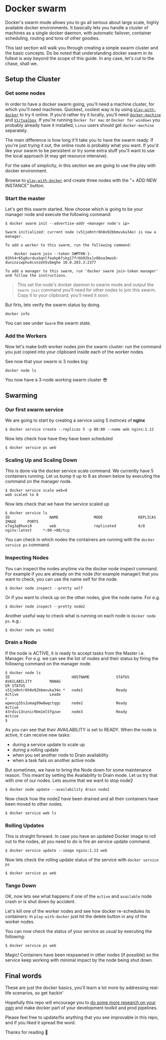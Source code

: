 # Docker swarm

Docker's swarm mode allows you to go all serious about large scale, highly available docker environments. It basically lets you handle a cluster of machines as a single docker daemon, with automatic failover, container scheduling, routing and tons of other goodies.

This last section will walk you through creating a simple swarm cluster and the basic concepts. Do be noted that understanding docker swarm in its fullest is *way* beyond the scope of this guide. In any case, let's cut to the chase, shall we.

## Setup the Cluster

### Get some nodes

In order to have a docker swarm going, you'll need a machine cluster, for which you'll need machines. Quickest, coolest way is by using [`play-with-docker`](http://play-with-docker.com/) to try it online. If you'd rather try it locally, you'll need [`docker-machine`](https://docs.docker.com/machine/) and [`Virtualbox`](https://www.virtualbox.org/). If you're running `Docker for mac` or `Docker for windows` you probably already have it installed; `Linux` users should get `docker-machine` separately.

The main difference is how long it'll take you to have the swarm ready. If you're just trying it out, the online route is probably what you want. If you'd like your swarm to be persistent or try some extra stuff you'll want to use the local approach (it may get resource intensive).

For the sake of simplicity, in this section we are going to use the play with docker environment.

Browse to [`play-with-docker`](http://play-with-docker.com/) and create three nodes with the "+ ADD NEW INSTANCE" button.


### Start the master

Let's get this swarm started. Now choose which is going to be your manager node and execute the following command:

```
$ docker swarm init --advertise-addr <manager node's ip>

Swarm initialized: current node (v51je0ntr6h0o92bbmvuka34o) is now a manager.

To add a worker to this swarm, run the following command:

    docker swarm join --token SWMTKN-1-03hh4r65g8urdusbqnlfeakp6fskg17frbb92kx1v86oa3mwsb-duninzcwphu4cvnzeh5vbmghe 10.0.203.3:2377

To add a manager to this swarm, run 'docker swarm join-token manager' and follow the instructions.
```


> This set the node's docker daemon to swarm mode and output the `swarm join` command you'll need for other nodes to join this swarm. Copy it to your clipboard; you'll need it soon.


But firts, lets verify the swarm status by doing.

```
docker info
```
You can see under `Swarm` the swarm state.


### Add the Workers

Now let's make both worker nodes join the swarm cluster: run the command you just copied into your clipboard inside each of the worker nodes 

See now that your swarm is 3 nodes big:

```
docker node ls
```

You now have a 3-node working swarm cluster 😎


## Swarming

### Our first swarm service 

We are going to start by creating a service using 5 instnces of **nginx** 

```
$ docker service create --replicas 5 -p 80:80 --name web nginx:1.12
```

Now lets check how have they have been scheduled
```
$ docker service ps web
```

### Scaling Up and Scaling Down

This is done via the docker service scale command. We currently have 5 containers running. Let us bump it up to 8 as shown below by executing the command on the manager node.

```
$ docker service scale web=8
web scaled to 8
```

Now lets check that we have the service scaled up
```
$ docker service ls
ID                  NAME                MODE                REPLICAS            IMAGE     PORTS
x7ag3q8hwxi0        web                 replicated          8/8                 nginx:latest     *:80->80/tcp
```

You can check in which nodes the containers are running with the `docker service ps` command.


### Inspecting Nodes

You can inspect the nodes anytime via the docker node inspect command.
For example if you are already on the node (for example manager) that you want to check, you can use the name self for the node.

```
$ docker node inspect --pretty self
```

Or if you want to check up on the other nodes, give the node name. For e.g.
```
$ docker node inspect --pretty node2
```

Another useful way to check what is running on each node is `docker node ps`. e.g.:

```
$ docker node ps node2
```

### Drain a Node

If the node is ACTIVE, it is ready to accept tasks from the Master i.e. Manager. For e.g. we can see the list of nodes and their status by firing the following command on the manager node.

```
$ docker node ls
ID                            HOSTNAME            STATUS              AVAILABILITY        MANAG
ER STATUS
v51je0ntr6h0o92bbmvuka34o *   node1               Ready               Active              Leade
r
wpwocg35s2umag99w8wqctqgc     node2               Ready               Active
43rdiv13nznic9bm1ml5fgzwn     node3               Ready                Active
$
```

As you can see that their AVAILABILITY is set to READY. When the node is active, it can receive new tasks:
* during a service update to scale up
* during a rolling update
* when you set another node to Drain availability
* when a task fails on another active node

But sometimes, we have to bring the Node down for some maintenance reason. This meant by setting the Availability to Drain mode. Let us try that with one of our nodes.
Lets asume that we want to stop node2 

```
$ docker node update --availability drain node2
```

Now check how the node2 have been drained and all their containers have been moved to other nodes. 

```
$ docker service web ls
```



### Rolling Updates

This is straight forward. In case you have an updated Docker image to roll out to the nodes, all you need to do is fire an service update command.

```
$ docker service update --image nginx:1.13 web
```

Now lets check the rolling update status of the service with `docker service ps`

```
$ docker service ps web
```


### Tango Down 

OK, now lets see what happens if one of the `active` and `available` node crash or is shut down by accident.

Let's kill one of the worker nodes and see how docker re-schedules its containers: in `play-with-docker` just hit the delete button in any of the worker nodes. 

You can now check the status of your service as usual by executing the following:

```
$ docker service ps web
``` 

Magic! Containers have been respawned in other nodes (if possible) so the service keep working with minimal impact by the node being shut down. 



## Final words

These are just the docker basics, you'll learn a lot more by addressing real-life scenarios, so get hackin'

Hopefully this repo will encourage you to [do some more research on your own](https://docs.docker.com) and make docker part of your development toolkit and prod pipelines.

Please feel free to update/fix anything that you see improvable in this repo, and if you liked it spread the word.

Thanks for reading 🙇
